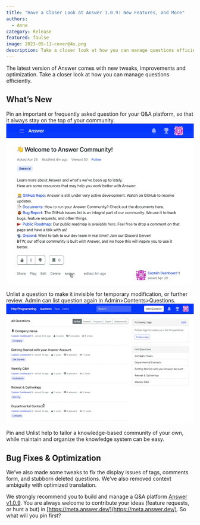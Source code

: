 ```yaml
---
title: "Have a Closer Look at Answer 1.0.9: New Features, and More"
authors:
  - Anne
category: Release
featured: faulse
image: 2023-05-11-cover@4x.png
description: Take a closer look at how you can manage questions efficiently with Answer v1.0.9.
---
```


The latest version of Answer comes with new tweaks, improvements and optimization. Take a closer look at how you can manage questions efficiently.

## What’s New
Pin an important or frequently asked question for your Q&A platform, so that it always stay on the top of your community. ![Pin a Question in Answer](1.0.9release1.gif)

Unlist a question to make it invisible for temporary modification, or further review. Admin can list question again in Admin\>Contents\>Questions. ![Unlist a Question](1.0.9release2.gif)

Pin and Unlist help to tailor a knowledge-based community of your own, while maintain and organize the knowledge system can be easy.

## Bug Fixes & Optimization
We’ve also made some tweaks to fix the display issues of tags, comments form,  and stubborn deleted questions. We’ve also removed context ambiguity with optimized translation.


We strongly recommend you to build and manage a Q&A platform [Answer v1.0.9](https://github.com/answerdev/answer/releases/tag/v1.0.9). You are always welcome to contribute your ideas (feature requests, or hunt a but) in [https://meta.answer.dev/](https://meta.answer.dev/). So what will you pin first?